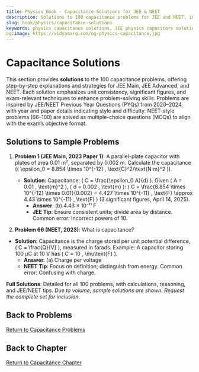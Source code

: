 ```yaml
---
title: Physics Book - Capacitance Solutions for JEE & NEET
description: Solutions to 100 capacitance problems for JEE and NEET, inspired by PYQs (2020–2024), with step-by-step explanations.
slug: book/physics/capacitance-solutions
keywords: physics capacitance solutions, JEE physics capacitors solutions, NEET physics dielectrics solutions, electrostatics
og:image: https://vidyamarg.com/og-physics-capacitance.jpg
---
```


# Capacitance Solutions

This section provides **solutions** to the 100 capacitance problems, offering step-by-step explanations and strategies for JEE Main, JEE Advanced, and NEET. Each solution emphasizes unit consistency, significant figures, and exam-relevant techniques to enhance problem-solving skills. Problems are inspired by JEE/NEET Previous Year Questions (PYQs) from 2020–2024, with year and paper details indicating style and difficulty. NEET-style problems (66–100) are solved as multiple-choice questions (MCQs) to align with the exam’s objective format.

## Solutions to Sample Problems
1. **Problem 1 (JEE Main, 2023 Paper 1)**: A parallel-plate capacitor with plates of area 0.01 m², separated by 0.002 m. Calculate the capacitance (\( \epsilon_0 = 8.854 \times 10^{-12} \, \text{C}^2/\text{N·m}^2 \)).
   - **Solution**: Capacitance: \( C = \frac{\epsilon_0 A}{d} \). Given \( A = 0.01 \, \text{m}^2 \), \( d = 0.002 \, \text{m} \): \( C = \frac{8.854 \times 10^{-12} \times 0.01}{0.002} = 4.427 \times 10^{-11} \, \text{F} \approx 4.43 \times 10^{-11} \, \text{F} \) (3 significant figures, April 14, 2025).
     - **Answer**: (b) 4.43 × 10⁻¹¹ F
     - **JEE Tip**: Ensure consistent units; divide area by distance. Common error: Incorrect powers of 10.

66. **Problem 66 (NEET, 2023)**: What is capacitance?
   - **Solution**: Capacitance is the charge stored per unit potential difference, \( C = \frac{Q}{V} \), measured in farads. Example: A capacitor storing 100 μC at 10 V has \( C = 10 \, \mu\text{F} \).
     - **Answer**: (a) Charge per voltage
     - **NEET Tip**: Focus on definition; distinguish from energy. Common error: Confusing with charge.

**Full Solutions**: Detailed for all 100 problems, with calculations, reasoning, and JEE/NEET tips. *Due to volume, sample solutions are shown. Request the complete set for inclusion.*

## Back to Problems
[Return to Capacitance Problems](./problems.md)

## Back to Chapter
[Return to Capacitance Chapter](./index.md)